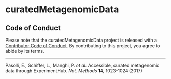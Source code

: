 
# curatedMetagenomicData

<!-- badges: start -->
<!-- badges: end -->

## Code of Conduct
  
Please note that the curatedMetagenomicData project is released with a [Contributor Code of Conduct](https://contributor-covenant.org/version/2/0/CODE_OF_CONDUCT.html). By contributing to this project, you agree to abide by its terms.

---

Pasolli, E., Schiffer, L., Manghi, P. *et al.* Accessible, curated metagenomic data through ExperimentHub. *Nat. Methods* **14**, 1023-1024 (2017)
